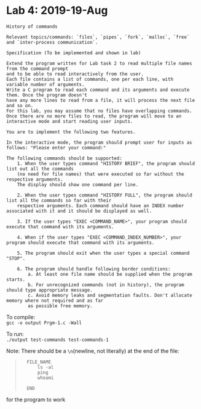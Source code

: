 # Lab 4: 2019-19-Aug
	
	History of commands
	
	Relevant topics/commands: `files`, `pipes`, `fork`, `malloc`, `free` and `inter-process communication`.
	
	Specification (To be implemented and shown in lab)
	
	Extend the program written for Lab task 2 to read multiple file names from the command prompt 
	and to be able to read interactively from the user.
	Each file contains a list of commands, one per each line, with variable number of arguments.
	Write a C program to read each command and its arguments and execute them. Once the program doesn't
	have any more lines to read from a file, it will process the next file and so on.
	For this lab, you may assume that no files have overlapping commands.
	Once there are no more files to read, the program will move to an interactive mode and start reading user inputs.
	
	You are to implement the following two features.
	
	In the interactive mode, the program should prompt user for inputs as follows: "Please enter your command:"
 	
	The following commands should be supported:
		1. When the user types command "HISTORY BRIEF", the program should list out all the commands 
		(no need for file names) that were executed so far without the respective arguments. 
		The display should show one command per line.
	
		2. When the user types command "HISTORY FULL", the program should list all the commands so far with their 
		respective arguments. Each command should have an INDEX number associated with it and it should be displayed as well.
		
		3. If the user types "EXEC <COMMAND_NAME>", your program should execute that command with its arguments.
		
		4. When if the user types "EXEC <COMMAND_INDEX_NUMBER>", your program should execute that command with its arguments.
		
		5. The program should exit when the user types a special command "STOP".
		
		6. The program should handle following border conditions:
			a. At least one file name should be supplied when the program starts.
			b. For unrecognized commands (not in history), the program should type appropriate message.
			c. Avoid memory leaks and segmentation faults. Don't allocate memory where not required and as far 
			as possible free memory.

To compile:<br>
```gcc -o output Prgm-1.c -Wall```

To run:<br>
```./output test-commands test-commands-1```

Note: There should be a `\n`(newline, not literally) at the end of the file:

>		FILE_NAME
>		    ls -al
>		    ping
>		    whoami
>		
>		END
for the program to work
